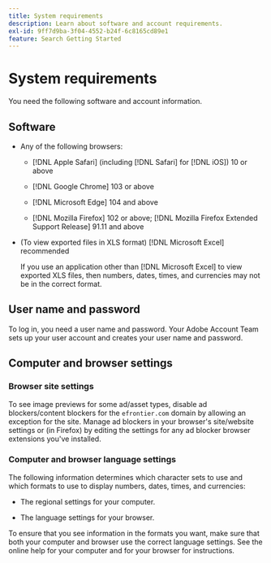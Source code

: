 ```yaml
---
title: System requirements
description: Learn about software and account requirements.
exl-id: 9ff7d9ba-3f04-4552-b24f-6c8165cd89e1
feature: Search Getting Started
---
```

# System requirements

You need the following software and account information.

## Software

* Any of the following browsers:

  * [!DNL Apple Safari] (including [!DNL Safari] for [!DNL iOS]) 10 or above

  * [!DNL Google Chrome] 103 or above

  * [!DNL Microsoft Edge] 104 and above
  
  * [!DNL Mozilla Firefox] 102 or above; [!DNL Mozilla Firefox Extended Support Release] 91.11 and above

* (To view exported files in XLS format) [!DNL Microsoft Excel] recommended

  If you use an application other than [!DNL Microsoft Excel] to view exported XLS files, then numbers, dates, times, and currencies may not be in the correct format.

## User name and password

To log in, you need a user name and password. Your Adobe Account Team sets up your user account and creates your user name and password.

## Computer and browser settings

### Browser site settings

To see image previews for some ad/asset types, disable ad blockers/content blockers for the `efrontier.com` domain by allowing an exception for the site. Manage ad blockers in your browser's site/website settings or (in Firefox) by editing the settings for any ad blocker browser extensions you've installed.

### Computer and browser language settings

The following information determines which character sets to use and which formats to use to display numbers, dates, times, and currencies:

* The regional settings for your computer.

* The language settings for your browser.

To ensure that you see information in the formats you want, make sure that both your computer and browser use the correct language settings. See the online help for your computer and for your browser for instructions.

